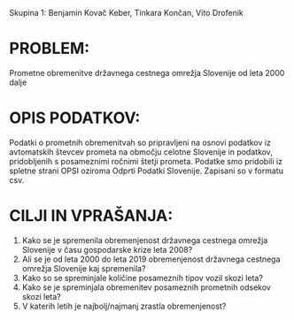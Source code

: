 Skupina 1: Benjamin Kovač Keber, Tinkara Končan, Vito Drofenik

# PROBLEM: 
Prometne obremenitve državnega cestnega omrežja Slovenije od leta 2000 dalje

# OPIS PODATKOV: 
Podatki o prometnih obremenitvah so pripravljeni na osnovi podatkov iz avtomatskih 
števcev prometa na območju celotne Slovenije in podatkov, pridobljenih s posameznimi
ročnimi štetji prometa. Podatke smo pridobili iz spletne strani OPSI oziroma Odprti 
Podatki Slovenije. Zapisani so v formatu csv.

# CILJI IN VPRAŠANJA:
1. Kako se je spremenila obremenjenost državnega cestnega omrežja Slovenije v času
   gospodarske krize leta 2008?
2. Ali se je od leta 2000 do leta 2019 obremenjenost državnega cestnega omrežja
   Slovenije kaj spremenila?
3. Kako so se spreminjale količine posameznih tipov vozil skozi leta?
4. Kako se je spreminjala obremenitev posameznih prometnih odsekov skozi leta?
5. V katerih letih je najbolj/najmanj zrastla obremenjenost?
